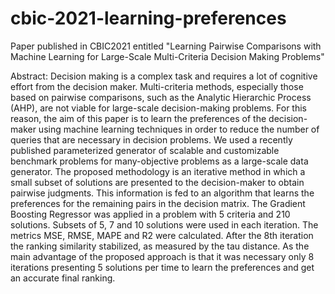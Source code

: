 # cbic-2021-learning-preferences
Paper published in CBIC2021 entitled "Learning Pairwise Comparisons with Machine Learning for Large-Scale Multi-Criteria Decision Making Problems"

Abstract: Decision making is a complex task and requires a lot of cognitive effort from the decision maker. Multi-criteria methods, especially those based on pairwise comparisons, such as the Analytic Hierarchic Process (AHP), are not viable for large-scale decision-making problems. For this reason, the aim of this paper is to learn the preferences of the decision-maker using machine learning techniques in order to reduce the number of queries that are necessary in decision problems. We used a recently published parameterized generator of scalable and customizable benchmark problems for many-objective problems as a large-scale data generator. The proposed methodology is an iterative method in which a small subset of solutions are presented to the decision-maker to obtain pairwise judgments. This information is fed to an algorithm that learns the preferences for the remaining pairs in the decision matrix. The Gradient Boosting Regressor was applied in a problem with 5 criteria and 210 solutions. Subsets of 5, 7 and 10 solutions were used in each iteration. The metrics MSE, RMSE, MAPE and R2 were calculated. After the 8th iteration the ranking similarity stabilized, as measured by the tau distance. As the main advantage of the proposed approach is that it was necessary only 8 iterations presenting 5 solutions per time to learn the preferences and get an accurate final ranking. 
